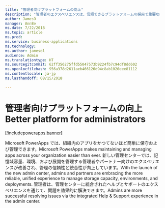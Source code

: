 ```yaml
---
title: "管理者向けプラットフォームの向上"
description: "管理者のエクスペリエンスは、信頼できるプラットフォームの採用で重要な鍵となります。"
author: JamesO
manager: AnnBe
ms.date: 7/22/2018
ms.topic: article
ms.prod: 
ms.service: business-applications
ms.technology: 
ms.author: jamesol
audience: Admin
ms.translationtype: HT
ms.sourcegitcommit: 62ff356275ffd55047573b9224fb7c94df8dd602
ms.openlocfilehash: 956a378d2611aeb466126d94c8ab1020eee81112
ms.contentlocale: ja-jp
ms.lasthandoff: 08/15/2018

---
```

# <a name="better-platform-for-administrators"></a><span data-ttu-id="8a361-103">管理者向けプラットフォームの向上</span><span class="sxs-lookup"><span data-stu-id="8a361-103">Better platform for administrators</span></span>

[!include[powerapps banner](../includes/powerapps.md)]




<span data-ttu-id="8a361-104">Microsoft PowerApps では、組織内のアプリをかつてないほど簡単に保守および管理できます。</span><span class="sxs-lookup"><span data-stu-id="8a361-104">Microsoft PowerApps makes maintaining and managing apps across your organization easier than ever.</span></span> <span data-ttu-id="8a361-105">新しい管理センターでは、記憶域容量、環境、および展開を管理する管理者やパートナー向けのエクスペリエンスが改善され、管理の信頼性と統合性が向上しています。</span><span class="sxs-lookup"><span data-stu-id="8a361-105">With the launch of the new admin center, admins and partners are embracing the more reliable, unified experience to manage storage capacity, environments, and deployments.</span></span> <span data-ttu-id="8a361-106">管理者は、管理センターに統合されたヘルプとサポートのエクスペリエンスを通じて、問題を効果的に解決できます。</span><span class="sxs-lookup"><span data-stu-id="8a361-106">Admins are more successful resolving issues via the integrated Help & Support experience in the admin center.</span></span>

